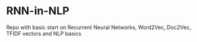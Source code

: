 # RNN-in-NLP
Repo with basic start on Recurrent Neural Networks, Word2Vec, Doc2Vec, TFIDF vectors and NLP basics
